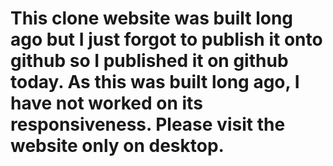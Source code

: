 # This clone website was built long ago but I just forgot to publish it onto github so I published it on github today. As this was built long ago, I have not worked on its responsiveness. Please visit the website only on desktop.
